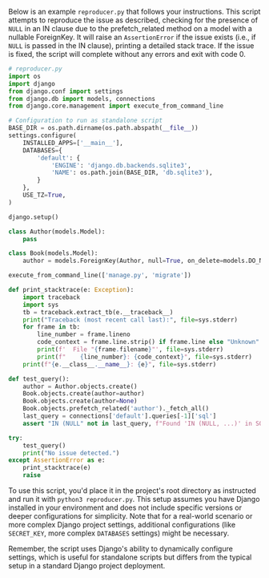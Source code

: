 Below is an example `reproducer.py` that follows your instructions. This script attempts to reproduce the issue as described, checking for the presence of `NULL` in an IN clause due to the prefetch_related method on a model with a nullable ForeignKey. It will raise an `AssertionError` if the issue exists (i.e., if `NULL` is passed in the IN clause), printing a detailed stack trace. If the issue is fixed, the script will complete without any errors and exit with code 0.

```python
# reproducer.py
import os
import django
from django.conf import settings
from django.db import models, connections
from django.core.management import execute_from_command_line

# Configuration to run as standalone script
BASE_DIR = os.path.dirname(os.path.abspath(__file__))
settings.configure(
    INSTALLED_APPS=['__main__'],
    DATABASES={
        'default': {
            'ENGINE': 'django.db.backends.sqlite3',
            'NAME': os.path.join(BASE_DIR, 'db.sqlite3'),
        }
    },
    USE_TZ=True,
)

django.setup()

class Author(models.Model):
    pass

class Book(models.Model):
    author = models.ForeignKey(Author, null=True, on_delete=models.DO_NOTHING)

execute_from_command_line(['manage.py', 'migrate'])

def print_stacktrace(e: Exception):
    import traceback
    import sys
    tb = traceback.extract_tb(e.__traceback__)
    print("Traceback (most recent call last):", file=sys.stderr)
    for frame in tb:
        line_number = frame.lineno
        code_context = frame.line.strip() if frame.line else "Unknown"
        print(f'  File "{frame.filename}"', file=sys.stderr)
        print(f"    {line_number}: {code_context}", file=sys.stderr)
    print(f"{e.__class__.__name__}: {e}", file=sys.stderr)

def test_query():
    author = Author.objects.create()
    Book.objects.create(author=author)
    Book.objects.create(author=None)
    Book.objects.prefetch_related('author')._fetch_all()
    last_query = connections['default'].queries[-1]['sql']
    assert "IN (NULL" not in last_query, f"Found 'IN (NULL, ...)' in SQL query: {last_query}"

try:
    test_query()
    print("No issue detected.")
except AssertionError as e:
    print_stacktrace(e)
    raise
```

To use this script, you'd place it in the project's root directory as instructed and run it with `python3 reproducer.py`. This setup assumes you have Django installed in your environment and does not include specific versions or deeper configurations for simplicity. Note that for a real-world scenario or more complex Django project settings, additional configurations (like `SECRET_KEY`, more complex `DATABASES` settings) might be necessary.

Remember, the script uses Django's ability to dynamically configure settings, which is useful for standalone scripts but differs from the typical setup in a standard Django project deployment.